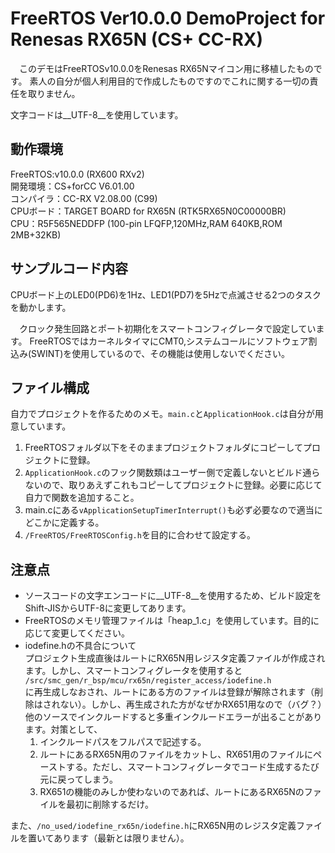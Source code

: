 # FreeRTOS Ver10.0.0 DemoProject for Renesas RX65N (CS+ CC-RX)

　このデモはFreeRTOSv10.0.0をRenesas RX65Nマイコン用に移植したものです。
素人の自分が個人利用目的で作成したものですのでこれに関する一切の責任を取りません。

文字コードは__UTF-8__を使用しています。

## 動作環境
FreeRTOS:v10.0.0 (RX600 RXv2)  
開発環境：CS+forCC V6.01.00  
コンパイラ：CC-RX V2.08.00 (C99)  
CPUボード：TARGET BOARD for RX65N (RTK5RX65N0C00000BR)  
CPU：R5F565NEDDFP (100-pin LFQFP,120MHz,RAM 640KB,ROM 2MB+32KB)

## サンプルコード内容
CPUボード上のLED0(PD6)を1Hz、LED1(PD7)を5Hzで点滅させる2つのタスクを動かします。

　クロック発生回路とポート初期化をスマートコンフィグレータで設定しています。 
FreeRTOSではカーネルタイマにCMT0,システムコールにソフトウェア割込み(SWINT)を使用しているので、その機能は使用しないでください。

## ファイル構成
自力でプロジェクトを作るためのメモ。`main.c`と`ApplicationHook.c`は自分が用意しています。

  1. FreeRTOSフォルダ以下をそのままプロジェクトフォルダにコピーしてプロジェクトに登録。
  1. `ApplicationHook.c`のフック関数類はユーザー側で定義しないとビルド通らないので、取りあえずこれもコピーしてプロジェクトに登録。必要に応じて自力で関数を追加すること。
  1. main.cにある`vApplicationSetupTimerInterrupt()`も必ず必要なので適当にどこかに定義する。
  1. `/FreeRTOS/FreeRTOSConfig.h`を目的に合わせて設定する。

## 注意点
* ソースコードの文字エンコードに__UTF-8__を使用するため、ビルド設定をShift-JISからUTF-8に変更してあります。
* FreeRTOSのメモリ管理ファイルは「heap_1.c」を使用しています。目的に応じて変更してください。
* iodefine.hの不具合について  
プロジェクト生成直後はルートにRX65N用レジスタ定義ファイルが作成されます。しかし、スマートコンフィグレータを使用すると 
`/src/smc_gen/r_bsp/mcu/rx65n/register_access/iodefine.h`   
に再生成しなおされ、ルートにある方のファイルは登録が解除されます（削除はされない）。しかし、再生成された方がなぜかRX651用なので（バグ？）他のソースでインクルードすると多重インクルードエラーが出ることがあります。対策として、
    1. インクルードパスをフルパスで記述する。
    1. ルートにあるRX65N用のファイルをカットし、RX651用のファイルにペーストする。ただし、スマートコンフィグレータでコード生成するたび元に戻ってしまう。
    1. RX651の機能のみしか使わないのであれば、ルートにあるRX65Nのファイルを最初に削除するだけ。

また、`/no_used/iodefine_rx65n/iodefine.h`にRX65N用のレジスタ定義ファイルを置いてあります（最新とは限りません）。
